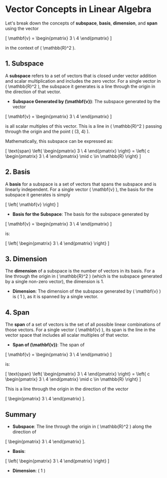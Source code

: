# Vector Concepts in Linear Algebra

Let's break down the concepts of **subspace**, **basis**, **dimension**, and **span** using the vector 

\[ \mathbf{v} = \begin{pmatrix} 3 \\ 4 \end{pmatrix} \]

in the context of \( \mathbb{R}^2 \).

## 1. Subspace

A **subspace** refers to a set of vectors that is closed under vector addition and scalar multiplication and includes the zero vector. For a single vector in \( \mathbb{R}^2 \), the subspace it generates is a line through the origin in the direction of that vector.

- **Subspace Generated by \(\mathbf{v}\)**: The subspace generated by the vector 

\[ \mathbf{v} = \begin{pmatrix} 3 \\ 4 \end{pmatrix} \]

is all scalar multiples of this vector. This is a line in \( \mathbb{R}^2 \) passing through the origin and the point \( (3, 4) \).

Mathematically, this subspace can be expressed as:

\[ \text{span} \left\{ \begin{pmatrix} 3 \\ 4 \end{pmatrix} \right\} = \left\{ c \begin{pmatrix} 3 \\ 4 \end{pmatrix} \mid c \in \mathbb{R} \right\} \]

## 2. Basis

A **basis** for a subspace is a set of vectors that spans the subspace and is linearly independent. For a single vector \( \mathbf{v} \), the basis for the subspace it generates is simply 

\[ \left\{ \mathbf{v} \right\} \]

- **Basis for the Subspace**: The basis for the subspace generated by 

\[ \mathbf{v} = \begin{pmatrix} 3 \\ 4 \end{pmatrix} \]

is:

\[ \left\{ \begin{pmatrix} 3 \\ 4 \end{pmatrix} \right\} \]

## 3. Dimension

The **dimension** of a subspace is the number of vectors in its basis. For a line through the origin in \( \mathbb{R}^2 \) (which is the subspace generated by a single non-zero vector), the dimension is 1.

- **Dimension**: The dimension of the subspace generated by \( \mathbf{v} \) is \( 1 \), as it is spanned by a single vector.

## 4. Span

The **span** of a set of vectors is the set of all possible linear combinations of those vectors. For a single vector \( \mathbf{v} \), its span is the line in the vector space that includes all scalar multiples of that vector.

- **Span of \(\mathbf{v}\)**: The span of 

\[ \mathbf{v} = \begin{pmatrix} 3 \\ 4 \end{pmatrix} \]

is:

\[ \text{span} \left\{ \begin{pmatrix} 3 \\ 4 \end{pmatrix} \right\} = \left\{ c \begin{pmatrix} 3 \\ 4 \end{pmatrix} \mid c \in \mathbb{R} \right\} \]

This is a line through the origin in the direction of the vector 

\[ \begin{pmatrix} 3 \\ 4 \end{pmatrix} \].

## Summary

- **Subspace**: The line through the origin in \( \mathbb{R}^2 \) along the direction of 

\[ \begin{pmatrix} 3 \\ 4 \end{pmatrix} \].

- **Basis**: 

\[ \left\{ \begin{pmatrix} 3 \\ 4 \end{pmatrix} \right\} \]

- **Dimension**: \( 1 \)

